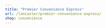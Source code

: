 ```yaml
---
title: "Premier Convenience Express"
url: /lancaster/premier-convenience-express/
shop: convenience
---
```

